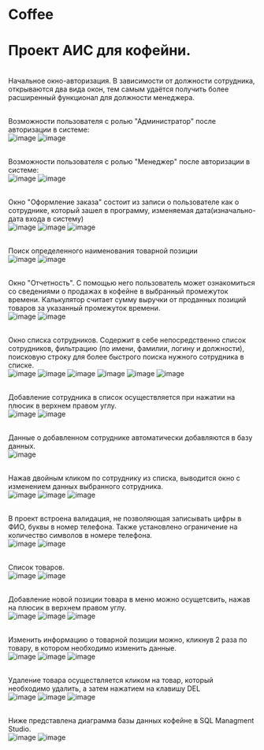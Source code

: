 # Coffee

<h1>Проект АИС для кофейни.</h1>
<br>Начальное окно-авторизация. В зависимости от должности сотрудника, открываются два вида окон, тем самым удаётся получить более расширенный функционал для должности менеджера.<br>

<br>Возможности пользователя с ролью "Администратор" после авторизации в системе:<br>
![image](https://user-images.githubusercontent.com/98512778/171858455-5953c313-54c7-4b2a-921f-2d28ee21219a.png)
![image](https://user-images.githubusercontent.com/98512778/171858473-f0eb087e-0f75-469a-b015-e19269db8923.png)


<br>Возможности пользователя с ролью "Менеджер" после авторизации в системе:<br>
![image](https://user-images.githubusercontent.com/98512778/171846970-974592d2-9e34-4af7-aeb5-2a7fa449bd11.png)
![image](https://user-images.githubusercontent.com/98512778/171846940-7c11fbc4-99d7-47fb-adda-451516f63804.png)


<br> Окно "Оформление заказа" состоит из записи о пользователе как о сотруднике, который зашел в программу, изменяемая дата(изначально-дата входа в систему)<br>
![image](https://user-images.githubusercontent.com/98512778/171847206-78ec96c5-18c4-45e6-8a9b-d5b24b6216d3.png)
![image](https://user-images.githubusercontent.com/98512778/171864262-70b06e78-8c13-499f-95c0-685c8416012c.png)
![image](https://user-images.githubusercontent.com/98512778/171847433-d1c7e9c3-acf6-4f7b-9481-d3df8bb323d7.png)

<br>Поиск определенного наименования товарной позиции<br>
![image](https://user-images.githubusercontent.com/98512778/171863839-b77d2555-f1c3-491d-a905-509003fc55a2.png)
![image](https://user-images.githubusercontent.com/98512778/171863912-097afdb4-31ac-4384-94c3-71ff490a3407.png)


<br>Окно "Отчетность". С помощью него пользователь может ознакомиться со сведениями о продажах в кофейне в выбранный промежуток времени. Калькулятор считает сумму выручки от проданных позиций товаров за указанный промежуток времени. <br>
![image](https://user-images.githubusercontent.com/98512778/171864766-21851971-d9cc-475e-946f-c7472e00a89b.png)
![image](https://user-images.githubusercontent.com/98512778/171864853-c1283b34-c9d0-454a-928d-4bf0589a329f.png)

<br>Окно списка сотрудников. Содержит в себе непосредственно список сотрудников, фильтрацию (по имени, фамилии, логину и должности), поисковую строку для более быстрого поиска нужного сотрудника в списке.<br>
![image](https://user-images.githubusercontent.com/98512778/171865229-f5e0fdf8-f91f-46e7-a476-15348743cf57.png)
![image](https://user-images.githubusercontent.com/98512778/171866588-6d44bd09-ebd8-4f89-889c-d77ca4e05668.png)
![image](https://user-images.githubusercontent.com/98512778/171866604-8f6a206d-205f-4a3f-9f2f-f5f10eee2cb3.png)
![image](https://user-images.githubusercontent.com/98512778/171866628-1a204ced-23a4-44af-85bd-3945a27b736f.png)
![image](https://user-images.githubusercontent.com/98512778/171866657-ee1cce2b-ef3e-474e-b446-cc6189e3cec8.png)
![image](https://user-images.githubusercontent.com/98512778/171866738-e61202be-681b-431d-ba7d-26215c6d03e1.png)

<br>Добавление сотрудника в список осуществляется при нажатии на плюсик в верхнем правом углу.<br>
![image](https://user-images.githubusercontent.com/98512778/171867581-bf8e695e-7d73-49f4-b95e-6b28ca3fadfd.png)
![image](https://user-images.githubusercontent.com/98512778/171867762-42996f53-5590-46ff-ae5f-f4a1c6db0f05.png)

<br>Данные о добавленном сотруднике автоматически добавляются в базу данных.<br>
![image](https://user-images.githubusercontent.com/98512778/171867971-6e07011f-ba07-4588-bf76-05b7a5822ac3.png)



<br>Нажав двойным кликом по сотруднику из списка, выводится окно с изменением данных выбранного сотрудника.<br>
![image](https://user-images.githubusercontent.com/98512778/171865903-7822a4b6-17ea-4f8f-ae36-9798cc647431.png)
![image](https://user-images.githubusercontent.com/98512778/171865830-b4bfd8cd-c789-4078-8a4a-1d96fba1292c.png)
![image](https://user-images.githubusercontent.com/98512778/171865968-451636b4-a024-4d42-babf-272827b7237b.png)

<br>В проект встроена валидация, не позволяющая записывать цифры в ФИО, буквы в номер телефона. Также установлено ограничение на количество символов в номере телефона.<br>
![image](https://user-images.githubusercontent.com/98512778/171866177-fa1cfaa4-ad9a-4f80-9f73-377398c62018.png)
![image](https://user-images.githubusercontent.com/98512778/171866526-4d88f826-b19c-4211-bebc-fa84ed0e77a6.png)

<br>Список товаров.<br>
![image](https://user-images.githubusercontent.com/98512778/171866830-0ecfa8c9-524b-4ded-81cb-527b4cf08f07.png)
![image](https://user-images.githubusercontent.com/98512778/171866931-d1a9c297-c619-4b67-85e2-1e7d08263a45.png)

<br>Добавление новой позиции товара в меню можно осущетсвить, нажав на плюсик в верхнем правом углу.<br>
![image](https://user-images.githubusercontent.com/98512778/171867265-8de6de63-8976-446c-b993-9a4bede4b0e1.png)
![image](https://user-images.githubusercontent.com/98512778/171867329-d8d2d36d-712f-49b6-a9fd-e8d9c8a48a20.png)
![image](https://user-images.githubusercontent.com/98512778/171867348-decc6f0f-77f2-4375-9b46-777d5b640986.png)

<br>Изменить информацию о товарной позиции можно, кликнув 2 раза по товару, в котором необходимо изменить данные.<br>
![image](https://user-images.githubusercontent.com/98512778/171868136-18176f50-071c-4ff9-99e6-10aa42f50a61.png)
![image](https://user-images.githubusercontent.com/98512778/171868437-1bcb2108-bf21-4c5d-806e-88e41d0b8389.png)
![image](https://user-images.githubusercontent.com/98512778/171868468-a4287bd5-890a-4735-a48f-1fb09a69c9c1.png)


<br>Удаление товара осуществляется кликом на товар, который необходимо удалить, а затем нажатием на клавишу DEL<br>
![image](https://user-images.githubusercontent.com/98512778/171868929-ec85f56b-1246-4c12-b5bf-227ae28af90d.png)
![image](https://user-images.githubusercontent.com/98512778/171868981-df6f0513-7766-4d36-b072-f97d68457eba.png)
![image](https://user-images.githubusercontent.com/98512778/171869054-fc737ea5-66d7-4d23-a8ba-9002ef2e029c.png)

<br>Ниже представлена диаграмма базы данных кофейне в SQL Managment Studio.<br>
![image](https://user-images.githubusercontent.com/98512778/171869287-9e8f6874-288e-4c8e-aaf0-d2e7e5aef3c6.png)
![image](https://user-images.githubusercontent.com/98512778/171869313-b868eafe-b4fa-4e8f-b0e5-fd6d6b1a9002.png)


<br><br>
<br><br>
<br><br>
<br><br>

